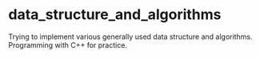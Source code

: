 # data_structure_and_algorithms

Trying to implement various generally used data structure and algorithms.
Programming with C++ for practice.

